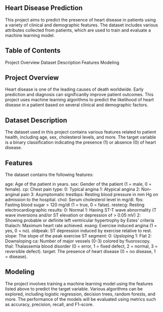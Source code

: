 ## Heart Disease Prediction
This project aims to predict the presence of heart disease in patients using a variety of clinical and demographic features. The dataset includes various attributes collected from patients, which are used to train and evaluate a machine learning model.

## Table of Contents
Project Overview
Dataset Description
Features
Modeling

## Project Overview
Heart disease is one of the leading causes of death worldwide. Early prediction and diagnosis can significantly improve patient outcomes. This project uses machine learning algorithms to predict the likelihood of heart disease in a patient based on several clinical and demographic factors.

## Dataset Description
The dataset used in this project contains various features related to patient health, including age, sex, cholesterol levels, and more. The target variable is a binary classification indicating the presence (1) or absence (0) of heart disease.

## Features
The dataset contains the following features:

age: Age of the patient in years.
sex: Gender of the patient (1 = male, 0 = female).
cp: Chest pain type:
0: Typical angina
1: Atypical angina
2: Non-anginal pain
3: Asymptomatic
trestbps: Resting blood pressure in mm Hg on admission to the hospital.
chol: Serum cholesterol level in mg/dl.
fbs: Fasting blood sugar > 120 mg/dl (1 = true, 0 = false).
restecg: Resting electrocardiographic results:
0: Normal
1: Having ST-T wave abnormality (T wave inversions and/or ST elevation or depression of > 0.05 mV)
2: Showing probable or definite left ventricular hypertrophy by Estes' criteria
thalach: Maximum heart rate achieved.
exang: Exercise induced angina (1 = yes, 0 = no).
oldpeak: ST depression induced by exercise relative to rest.
slope: The slope of the peak exercise ST segment:
0: Upsloping
1: Flat
2: Downsloping
ca: Number of major vessels (0-3) colored by fluoroscopy.
thal: Thalassemia blood disorder (0 = error, 1 = fixed defect, 2 = normal, 3 = reversible defect).
target: The presence of heart disease (0 = no disease, 1 = disease).

## Modeling
The project involves training a machine learning model using the features listed above to predict the target variable. Various algorithms can be explored, including logistic regression, decision trees, random forests, and more. The performance of the models will be evaluated using metrics such as accuracy, precision, recall, and F1-score.
